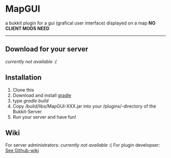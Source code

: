 MapGUI
======

a bukkit plugin for a gui (grafical user interface) displayed on a map
**NO CLIENT MODS NEED**

------------------

Download for your server
------------------------
*currently not available :(*

Installation
------------
1. Clone this
2. Download and install [gradle](http://www.gradle.org/downloads)
3. type *gradle build*
4. Copy /build/libs/MapGUI-XXX.jar into your /plugins/-directory of the Bukkit-Server
5. Run your server and have fun!

Wiki
----
For server administrators: *currently not available* :(
For plugin developser: [See Github-wiki](https://github.com/Tonodus/MapGUI/wiki)
